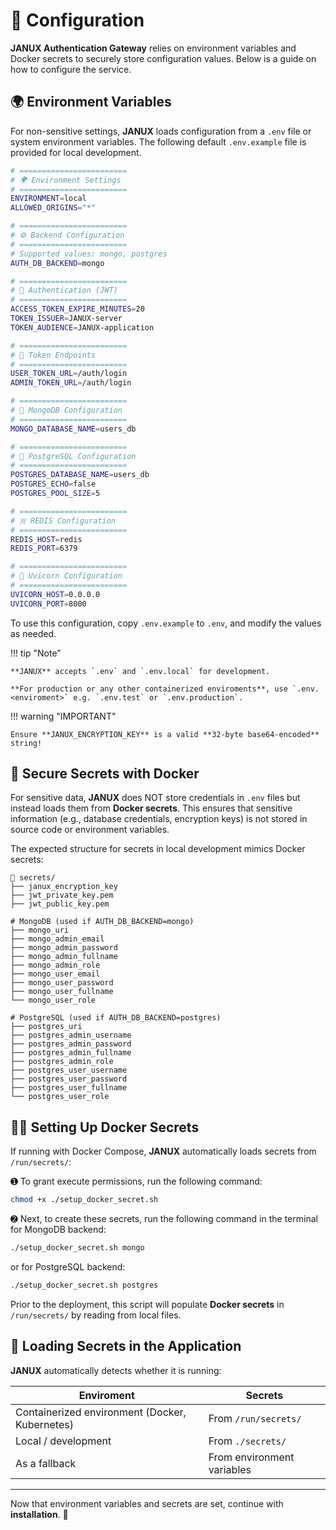 # 🔧 Configuration 

**JANUX Authentication Gateway** relies on environment variables and Docker secrets to securely store configuration values. Below is a guide on how to configure the service.


## 🌍 Environment Variables 

For non-sensitive settings, **JANUX** loads configuration from a `.env` file or system environment variables. The following default `.env.example` file is provided for local development. 

```bash title=".env"
# ========================
# 🌍 Environment Settings
# ========================
ENVIRONMENT=local
ALLOWED_ORIGINS="*"

# ========================
# ⚙️ Backend Configuration
# ========================
# Supported values: mongo, postgres
AUTH_DB_BACKEND=mongo

# ========================
# 🔐 Authentication (JWT)
# ========================
ACCESS_TOKEN_EXPIRE_MINUTES=20
TOKEN_ISSUER=JANUX-server
TOKEN_AUDIENCE=JANUX-application

# ========================
# 📍 Token Endpoints
# ========================
USER_TOKEN_URL=/auth/login
ADMIN_TOKEN_URL=/auth/login

# ========================
# 🌱 MongoDB Configuration
# ========================
MONGO_DATABASE_NAME=users_db

# ========================
# 🐘 PostgreSQL Configuration
# ========================
POSTGRES_DATABASE_NAME=users_db
POSTGRES_ECHO=false
POSTGRES_POOL_SIZE=5

# ========================
# 🇷 REDIS Configuration
# ========================
REDIS_HOST=redis
REDIS_PORT=6379

# ========================
# 🦄 Uvicorn Configuration
# ========================
UVICORN_HOST=0.0.0.0
UVICORN_PORT=8000

```

To use this configuration, copy `.env.example` to `.env`, and modify the values as needed.

!!! tip "Note" 

    **JANUX** accepts `.env` and `.env.local` for development. 
    
    **For production or any other containerized enviroments**, use `.env.<enviroment>` e.g. `.env.test` or `.env.production`.


!!! warning "IMPORTANT"

    Ensure **JANUX_ENCRYPTION_KEY** is a valid **32-byte base64-encoded** string!


## 🔐 Secure Secrets with Docker

For sensitive data, **JANUX** does NOT store credentials in `.env` files but instead loads them from **Docker secrets**. This ensures that sensitive information (e.g., database credentials, encryption keys) is not stored in source code or environment variables.

The expected structure for secrets in local development mimics Docker secrets:

```
📁 secrets/
├── janux_encryption_key
├── jwt_private_key.pem
├── jwt_public_key.pem

# MongoDB (used if AUTH_DB_BACKEND=mongo)
├── mongo_uri
├── mongo_admin_email
├── mongo_admin_password
├── mongo_admin_fullname
├── mongo_admin_role
├── mongo_user_email
├── mongo_user_password
├── mongo_user_fullname
└── mongo_user_role

# PostgreSQL (used if AUTH_DB_BACKEND=postgres)
├── postgres_uri
├── postgres_admin_username
├── postgres_admin_password
├── postgres_admin_fullname
├── postgres_admin_role
├── postgres_user_username
├── postgres_user_password
├── postgres_user_fullname
└── postgres_user_role

```


## 🕵️‍♂️ Setting Up Docker Secrets

If running with Docker Compose, **JANUX** automatically loads secrets from `/run/secrets/`:


➊ To grant execute permissions, run the following command:

```bash
chmod +x ./setup_docker_secret.sh
```

➋ Next, to create these secrets, run the following command in the terminal for MongoDB backend:

```bash
./setup_docker_secret.sh mongo
```

or for PostgreSQL backend: 

```bash
./setup_docker_secret.sh postgres
```


Prior to the deployment, this script will populate **Docker secrets** in `/run/secrets/` by reading from local files.


## 🔄 Loading Secrets in the Application

**JANUX** automatically detects whether it is running:


|Enviroment | Secrets  |
|--- |--- |
| Containerized environment (Docker, Kubernetes) | From `/run/secrets/`|
| Local / development | From `./secrets/` |
| As a fallback | From environment variables |



---

Now that environment variables and secrets are set, continue with **installation**. 🎯
